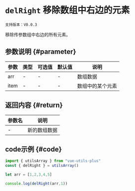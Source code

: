 # `delRight` 移除数组中右边的元素

`支持版本：V0.0.3`

移除传参数组中右边的所有元素。

## 参数说明 {#parameter}

| 参数   | 类型  | 可选值 | 默认值 | 说明       |
|------|-----|-----|-----|----------|
| arr  | -   | -   | -   | 数组数据     |
| item | -   | -   | -   | 数组中的某个元素 |


## 返回内容 {#return}

| 参数名 | 说明     |
|-----|--------|
| -   | 新的数组数据 |


## code示例 {#code}

```javascript
import { utilsArray } from "vue-utils-plus"
const { delRight } = utilsArray()

let arr = [1,2,3,4,5]

console.log(delRight(arr,1))
```
